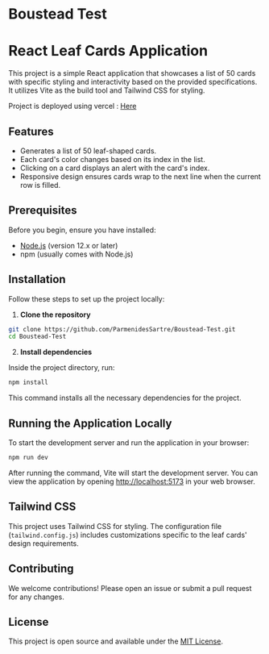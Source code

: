 # Boustead Test


# React Leaf Cards Application

This project is a simple React application that showcases a list of 50 cards with specific styling and interactivity based on the provided specifications. It utilizes Vite as the build tool and Tailwind CSS for styling.

Project is deployed using vercel : [Here](https://boustead-test-jf54iz5je-parmenidessartre.vercel.app)

## Features

- Generates a list of 50 leaf-shaped cards.
- Each card's color changes based on its index in the list.
- Clicking on a card displays an alert with the card's index.
- Responsive design ensures cards wrap to the next line when the current row is filled.

## Prerequisites

Before you begin, ensure you have installed:

- [Node.js](https://nodejs.org/) (version 12.x or later)
- npm (usually comes with Node.js)

## Installation

Follow these steps to set up the project locally:

1. **Clone the repository**

```bash
git clone https://github.com/ParmenidesSartre/Boustead-Test.git
cd Boustead-Test
```

2. **Install dependencies**

Inside the project directory, run:

```bash
npm install
```

This command installs all the necessary dependencies for the project.

## Running the Application Locally

To start the development server and run the application in your browser:

```bash
npm run dev
```

After running the command, Vite will start the development server. You can view the application by opening [http://localhost:5173](http://localhost:5173) in your web browser.

## Tailwind CSS

This project uses Tailwind CSS for styling. The configuration file (`tailwind.config.js`) includes customizations specific to the leaf cards' design requirements.

## Contributing

We welcome contributions! Please open an issue or submit a pull request for any changes.

## License

This project is open source and available under the [MIT License](LICENSE).
```
